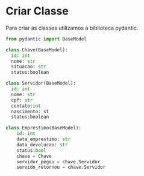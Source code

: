 # Criar Classe

Para criar as classes utilizamos a biblioteca pydantic.

```python
from pydantic import BaseModel
```

```python
class Chave(BaseModel):
  id: int
  nome: str
  situacao: str
  status:boolean
```

```python
class Servidor(BaseModel):
  id: int
  nome: str
  cpf: str
  contato:int
  nascimento: st
  status:boolean
```

```python
class Emprestimo(BaseModel):
    id: int
    data_emprestimo: str
    data_devolucao: str
    status:bool
    chave = Chave
    servidor_pegou = chave.Servidor
    servido_retornou = chave.Servidor
```
